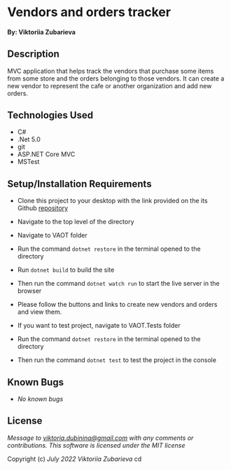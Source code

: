 # Vendors and orders tracker

#### By: Viktoriia Zubarieva

## Description

MVC application that helps track the vendors that purchase some items from some store and the orders belonging to those vendors. It can create a new vendor to represent the cafe or another organization and add new orders.

## Technologies Used

- C#
- .Net 5.0
- git
- ASP.NET Core MVC
- MSTest

## Setup/Installation Requirements

- Clone this project to your desktop with the link provided on the its Github [repository](https://github.com/vzubarieva/Vendor-and--order-tracker.Solution)
- Navigate to the top level of the directory
- Navigate to VAOT folder
- Run the command `dotnet restore` in the terminal opened to the directory
- Run `dotnet build` to build the site
- Then run the command `dotnet watch run` to start the live server in the browser
- Please follow the buttons and links to create new vendors and orders and view them.

- If you want to test project, navigate to VAOT.Tests folder
- Run the command `dotnet restore` in the terminal opened to the directory
- Then run the command `dotnet test` to test the project in the console

## Known Bugs

- _No known bugs_

## License

_Message to viktoria.dubinina@gmail.com with any comments or contributions. This software is licensed under the MIT license_

Copyright (c) _July 2022_ _Viktoriia Zubarieva_
cd
